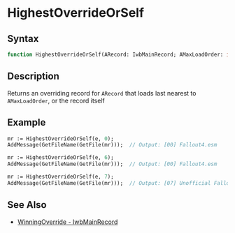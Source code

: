 # HighestOverrideOrSelf

## Syntax

```pascal
function HighestOverrideOrSelf(ARecord: IwbMainRecord; AMaxLoadOrder: integer): IwbMainRecord;
```

## Description

Returns an overriding record for `ARecord` that loads last nearest to `AMaxLoadOrder`, or the record itself

## Example

```pascal
mr := HighestOverrideOrSelf(e, 0);
AddMessage(GetFileName(GetFile(mr)));  // Output: [00] Fallout4.esm

mr := HighestOverrideOrSelf(e, 6);
AddMessage(GetFileName(GetFile(mr)));  // Output: [00] Fallout4.esm

mr := HighestOverrideOrSelf(e, 7);
AddMessage(GetFileName(GetFile(mr)));  // Output: [07] Unofficial Fallout 4 Patch.esp
```

## See Also

- [WinningOverride - IwbMainRecord](IwbMainRecord_WinningOverride.md)
